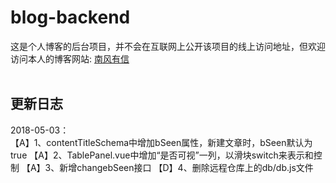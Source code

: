 # blog-backend

这是个人博客的后台项目，并不会在互联网上公开该项目的线上访问地址，但欢迎访问本人的博客网站: [南风有信](http://hinotos.com)
<br><br>
## 更新日志
2018-05-03：
<br>
【A】1、contentTitleSchema中增加bSeen属性，新建文章时，bSeen默认为true
【A】2、TablePanel.vue中增加“是否可视”一列，以滑块switch来表示和控制
【A】3、新增changebSeen接口
【D】4、删除远程仓库上的db/db.js文件



